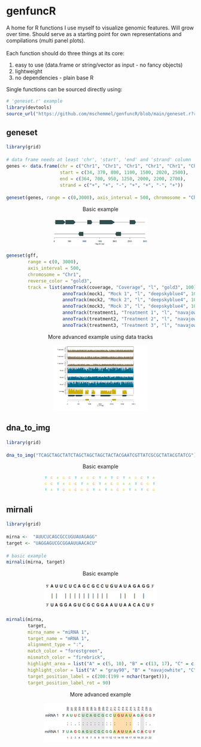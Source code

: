 # genfuncR
A home for R functions I use myself to visualize genomic features. Will grow over time. Should serve as a starting point for own representations and compilations (multi panel plots).
<br>
<br>
Each function should do three things at its core:
1.    easy to use (data.frame or string/vector as input - no fancy objects)
2.    lightweight
3.    no dependencies - plain base R

Single functions can be sourced directly using:
```r
# 'geneset.r' example
library(devtools)
source_url("https://github.com/mschemmel/genfuncR/blob/main/geneset.r?raw=TRUE")
```

## geneset
```r
library(grid)

# data frame needs at least 'chr', 'start', 'end' and 'strand' column
genes <- data.frame(chr = c("Chr1", "Chr1", "Chr1", "Chr1", "Chr1", "Chr1", "Chr1"),
                    start = c(34, 370, 800, 1100, 1500, 2020, 2500),
                    end = c(364, 700, 950, 1250, 2000, 2200, 2700),
                    strand = c("+", "+", "-", "+", "+", "-", "+"))

geneset(genes, range = c(0,3000), axis_interval = 500, chromosome = "Chr1")
```

<p align="center"> Basic example </p>
<p align="center">
<img src="./img/geneset.png" width="50%">
</p>

```r
geneset(gff,
        range = c(0, 3000),
        axis_interval = 500,
        chromosome = "Chr1",
        reverse_color = "gold3",
        track = list(annoTrack(coverage, "Coverage", "l", "gold3", 100),
                     annoTrack(mock1, "Mock 1", "l", "deepskyblue4", 100),
                     annoTrack(mock2, "Mock 2", "l", "deepskyblue4", 100),
                     annoTrack(mock3, "Mock 3", "l", "deepskyblue4", 100),
                     annoTrack(treatment1, "Treatment 1", "l", "navajowhite4", 100),
                     annoTrack(treatment2, "Treatment 2", "l", "navajowhite4", 100),
                     annoTrack(treatment3, "Treatment 3", "l", "navajowhite4", 100)))
```

<p align="center"> More advanced example using data tracks</p>
<p align="center">
<img src="./img/geneset_data_tracks.png" width="50%">
</p>

## dna_to_img
```r
library(grid)

dna_to_img("TCAGCTAGCTATCTAGCTAGCTAGCTACTACGAATCGTTATCGCGCTATACGTATCG")
```
<p align="center"> Basic example </p>
<p align="center">
<img src="./img/dna_to_img.png" width="60%">
</p>

## mirnali
```r
library(grid)

mirna <-  "AUUCUCAGCGCCUGUAUAGAGG"
target <- "UAGGAGUCGCGGAAUUAACACU"

# basic example
mirnali(mirna, target)
```
<p align="center"> Basic example </p>
<p align="center">
<img src="./img/mirnali_basic.png" width="60%">
</p>

```r
mirnali(mirna,
        target,
        mirna_name = "miRNA 1",
        target_name = "mRNA 1",
        alignment_type = ":",
        match_color = "forestgreen",
        mismatch_color = "firebrick",
        highlight_area = list("A" = c(5, 10), "B" = c(13, 17), "C" = c(20, 20)),
        highlight_color = list("A" = "gray90", "B" = "navajowhite", "C" = "gray90"),
        target_position_label = c(200:(199 + nchar(target))),
        target_position_label_rot = 90)
```
<p align="center"> More advanced example</p>
<p align="center">
<img src="./img/mirnali_adv.png" width="60%">
</p>
